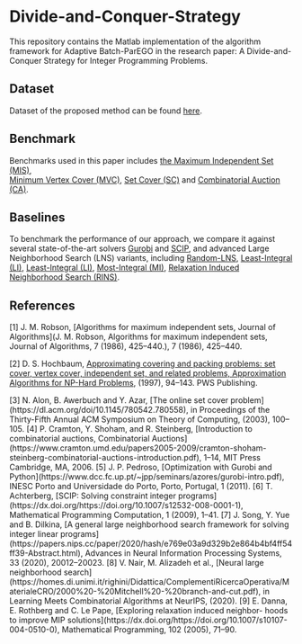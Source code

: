 # Divide-and-Conquer-Strategy
This repository contains the Matlab implementation of the algorithm framework for Adaptive Batch-ParEGO in the research paper: A Divide-and-Conquer Strategy for Integer Programming Problems.


## Dataset
Dataset of the proposed method can be found [here](https://drive.google.com/drive/folders/15MoqpG_FaMdh3ALYhfIvz34nszzy8o9Y?dmr=1&ec=wgc-drive-hero-goto).

## Benchmark
Benchmarks used in this paper includes [the Maximum Independent Set (MIS)](https://dx.doi.org/https://doi.org/10.1016/0196-6774(86)90032-5),  
 [Minimum Vertex Cover (MVC)](https://hochbaum.ieor.berkeley.edu/html/pub/Approx-Alg-book-ch3.pdf),  [Set Cover (SC)](https://dl.acm.org/doi/10.1145/780542.780558) and [Combinatorial Auction (CA)](https://www.cramton.umd.edu/papers2005-2009/cramton-shoham-steinberg-combinatorial-auctions-introduction.pdf).

## Baselines
To benchmark the performance of our approach, we compare it against several state-of-the-art solvers [Gurobi](https://www.dcc.fc.up.pt/~jpp/seminars/azores/gurobi-intro.pdf) and [SCIP](https://dx.doi.org/https://doi.org/10.1007/s12532-008-0001-1), and advanced Large Neighborhood Search (LNS) variants, including [Random-LNS](https://papers.nips.cc/paper/2020/hash/e769e03a9d329b2e864b4bf4ff54ff39-Abstract.html), [Least-Integral (LI)](https://homes.di.unimi.it/righini/Didattica/ComplementiRicercaOperativa/MaterialeCRO/2000%20-%20Mitchell%20-%20branch-and-cut.pdf), [Least-Integral (LI)](https://homes.di.unimi.it/righini/Didattica/ComplementiRicercaOperativa/MaterialeCRO/2000%20-%20Mitchell%20-%20branch-and-cut.pdf), [Most-Integral (MI)](https://homes.di.unimi.it/righini/Didattica/ComplementiRicercaOperativa/MaterialeCRO/2000%20-%20Mitchell%20-%20branch-and-cut.pdf), [Relaxation Induced Neighborhood Search (RINS)](https://dx.doi.org/https://doi.org/10.1007/s10107-004-0510-0).

## References
<a name="1">
</a>

[1] J. M. Robson, [Algorithms for maximum independent sets, Journal of Algorithms](J. M. Robson, Algorithms for maximum independent sets, Journal of Algorithms, 7 (1986), 425–440.), 7 (1986), 425–440.

<a name="2">
</a>

[2] D. S. Hochbaum, [Approximating covering and packing problems: set cover, vertex cover, independent set, and related problems, Approximation Algorithms for NP-Hard Problems](https://hochbaum.ieor.berkeley.edu/html/pub/Approx-Alg-book-ch3.pdf), (1997), 94–143. PWS Publishing.

<a name="3">
</a>
[3] N. Alon, B. Awerbuch and Y. Azar, [The online set cover problem](https://dl.acm.org/doi/10.1145/780542.780558), in Proceedings of the Thirty-Fifth Annual ACM Symposium on Theory of Computing, (2003), 100–105.

<a name="4">
</a>
[4] P. Cramton, Y. Shoham, and R. Steinberg, [Introduction to combinatorial auctions, Combinatorial Auctions](https://www.cramton.umd.edu/papers2005-2009/cramton-shoham-steinberg-combinatorial-auctions-introduction.pdf), 1–14, MIT Press Cambridge, MA, 2006.

<a name="5">
</a>
[5] J. P. Pedroso, [Optimization with Gurobi and Python](https://www.dcc.fc.up.pt/~jpp/seminars/azores/gurobi-intro.pdf), INESC Porto and Universidade do Porto, Porto, Portugal, 1 (2011).

<a name="6">
</a>
[6] T. Achterberg, [SCIP: Solving constraint integer programs](https://dx.doi.org/https://doi.org/10.1007/s12532-008-0001-1), Mathematical Programming Computation, 1 (2009), 1–41. 

<a name="7">
</a>
[7] J. Song, Y. Yue and B. Dilkina, [A general large neighborhood search framework for solving integer linear programs](https://papers.nips.cc/paper/2020/hash/e769e03a9d329b2e864b4bf4ff54ff39-Abstract.html), Advances in Neural Information Processing Systems, 33 (2020), 20012–20023.

<a name="8">
</a>
[8] V. Nair, M. Alizadeh et al., [Neural large neighborhood search](https://homes.di.unimi.it/righini/Didattica/ComplementiRicercaOperativa/MaterialeCRO/2000%20-%20Mitchell%20-%20branch-and-cut.pdf), in Learning Meets Combinatorial Algorithms at NeurIPS, (2020).

<a name="9">
</a>
[9] E. Danna, E. Rothberg and C. Le Pape, [Exploring relaxation induced neighbor- hoods to improve MIP solutions](https://dx.doi.org/https://doi.org/10.1007/s10107-004-0510-0), Mathematical Programming, 102 (2005), 71–90.

